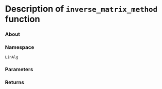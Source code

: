 # Description of `inverse_matrix_method` function
### About

### Namespace 
`LinAlg`
### Parameters

### Returns